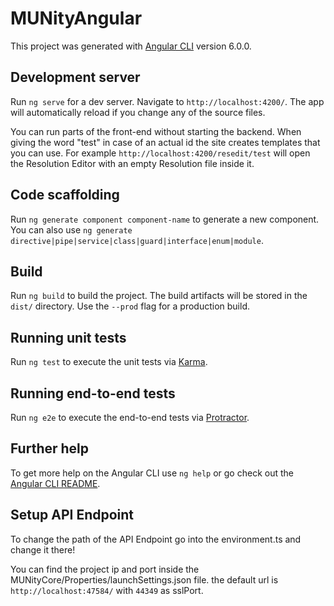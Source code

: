 # MUNityAngular

This project was generated with [Angular CLI](https://github.com/angular/angular-cli) version 6.0.0.

## Development server

Run `ng serve` for a dev server. Navigate to `http://localhost:4200/`. The app will automatically reload if you change any of the source files.

You can run parts of the front-end without starting the backend. When giving the word "test" in case of an actual id the site creates templates that you can use.
For example ```http://localhost:4200/resedit/test``` will open the Resolution Editor with an empty Resolution file inside it.

## Code scaffolding

Run `ng generate component component-name` to generate a new component. You can also use `ng generate directive|pipe|service|class|guard|interface|enum|module`.

## Build

Run `ng build` to build the project. The build artifacts will be stored in the `dist/` directory. Use the `--prod` flag for a production build.

## Running unit tests

Run `ng test` to execute the unit tests via [Karma](https://karma-runner.github.io).

## Running end-to-end tests

Run `ng e2e` to execute the end-to-end tests via [Protractor](http://www.protractortest.org/).

## Further help

To get more help on the Angular CLI use `ng help` or go check out the [Angular CLI README](https://github.com/angular/angular-cli/blob/master/README.md).

## Setup API Endpoint

To change the path of the API Endpoint go into the environment.ts and change it there!

You can find the project ip and port inside the MUNityCore/Properties/launchSettings.json file.
the default url is ```http://localhost:47584/``` with ```44349``` as sslPort.
